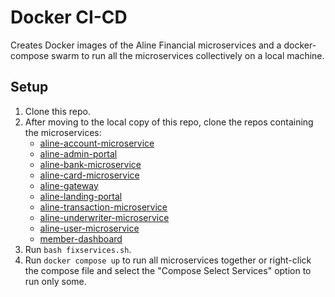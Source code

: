 # Docker CI-CD

Creates Docker images of the Aline Financial microservices and a docker-compose swarm to run all the microservices collectively on a local machine.

## Setup

1. Clone this repo.
2. After moving to the local copy of this repo, clone the repos containing the microservices:
    - [aline-account-microservice](https://git1.smoothstack.com/instructors/leandro-yabut/aline-financial/aline-account-microservice)
    - [aline-admin-portal](https://git1.smoothstack.com/instructors/leandro-yabut/aline-financial/aline-admin-portal)
    - [aline-bank-microservice](https://git1.smoothstack.com/instructors/leandro-yabut/aline-financial/aline-bank-microservice)
    - [aline-card-microservice](https://git1.smoothstack.com/instructors/leandro-yabut/aline-financial/aline-card-microservice)
    - [aline-gateway](https://git1.smoothstack.com/instructors/leandro-yabut/aline-financial/aline-gateway)
    - [aline-landing-portal](https://git1.smoothstack.com/instructors/leandro-yabut/aline-financial/aline-landing-portal)
    - [aline-transaction-microservice](https://git1.smoothstack.com/instructors/leandro-yabut/aline-financial/aline-transaction-microservice)
    - [aline-underwriter-microservice](https://git1.smoothstack.com/instructors/leandro-yabut/aline-financial/aline-underwriter-microservice)
    - [aline-user-microservice](https://git1.smoothstack.com/instructors/leandro-yabut/aline-financial/aline-user-microservice)
    - [member-dashboard](https://git1.smoothstack.com/instructors/leandro-yabut/aline-financial/member-dashboard)
3. Run `bash fixservices.sh`.
4. Run `docker compose up` to run all microservices together or right-click the compose file and select the "Compose Select Services" option to run only some.